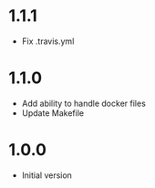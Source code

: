 # 1.1.1
- Fix .travis.yml

# 1.1.0
- Add ability to handle docker files
- Update Makefile

# 1.0.0
- Initial version
